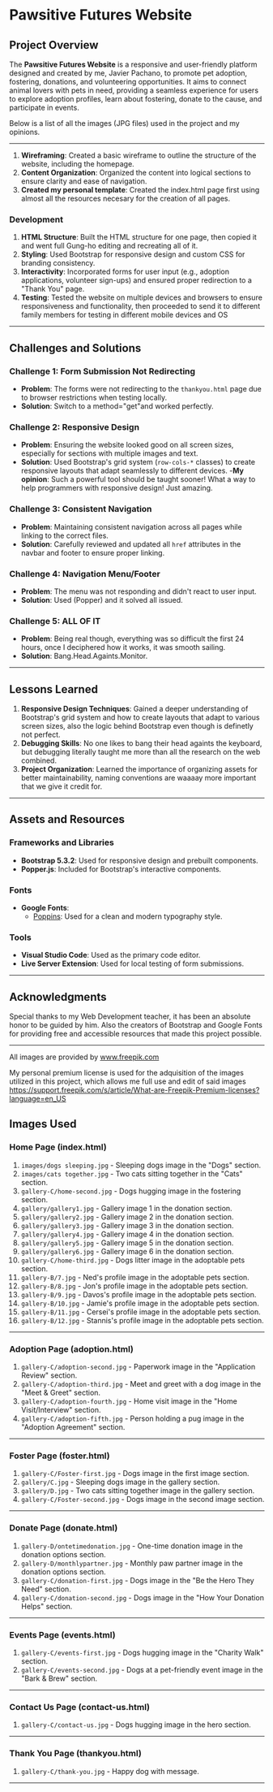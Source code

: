 # Pawsitive Futures Website

## Project Overview
The **Pawsitive Futures Website** is a responsive and user-friendly platform designed and created by me, Javier Pachano, to promote pet adoption, fostering, donations, and volunteering opportunities. It aims to connect animal lovers with pets in need, providing a seamless experience for users to explore adoption profiles, learn about fostering, donate to the cause, and participate in events.

Below is a list of all the images (JPG files) used in the project and my opinions.

---

1. **Wireframing**: Created a basic wireframe to outline the structure of the website, including the homepage.
2. **Content Organization**: Organized the content into logical sections to ensure clarity and ease of navigation.
3. **Created my personal template**: Created the index.html page first using almost all the resources necesary for the creation of all pages.

### Development
1. **HTML Structure**: Built the HTML structure for one page, then copied it and went full Gung-ho editing and recreating all of it.
2. **Styling**: Used Bootstrap for responsive design and custom CSS for branding consistency.
3. **Interactivity**: Incorporated forms for user input (e.g., adoption applications, volunteer sign-ups) and ensured proper redirection to a "Thank You" page.
4. **Testing**: Tested the website on multiple devices and browsers to ensure responsiveness and functionality, then proceeded to send it to different family members for testing in different mobile devices and OS

---

## Challenges and Solutions
### Challenge 1: **Form Submission Not Redirecting**
- **Problem**: The forms were not redirecting to the `thankyou.html` page due to browser restrictions when testing locally.
- **Solution**: Switch to a method="get"and worked perfectly.

### Challenge 2: **Responsive Design**
- **Problem**: Ensuring the website looked good on all screen sizes, especially for sections with multiple images and text.
- **Solution**: Used Bootstrap's grid system (`row-cols-*` classes) to create responsive layouts that adapt seamlessly to different devices.
-**My opinion**: Such a powerful tool should be taught sooner! What a way to help programmers with responsive design! Just amazing.

### Challenge 3: **Consistent Navigation**
- **Problem**: Maintaining consistent navigation across all pages while linking to the correct files.
- **Solution**: Carefully reviewed and updated all `href` attributes in the navbar and footer to ensure proper linking.

### Challenge 4: **Navigation Menu/Footer**
- **Problem**: The menu was not responding and didn't react to user input.
- **Solution**: Used <script src="https://cdn.jsdelivr.net/npm/@popperjs/core@2.9.2/dist/umd/popper.min.js"></script> (Popper) and it solved all issued.

### Challenge 5: **ALL OF IT**
- **Problem**: Being real though, everything was so difficult the first 24 hours, once I deciphered how it works, it was smooth sailing.
- **Solution**: Bang.Head.Againts.Monitor.

---

## Lessons Learned
1. **Responsive Design Techniques**: Gained a deeper understanding of Bootstrap's grid system and how to create layouts that adapt to various screen sizes, also the logic behind Bootstrap even though is definetly not perfect.
2. **Debugging Skills**: No one likes to bang their head againts the keyboard, but debugging literally taught me more than all the research on the web combined.
4. **Project Organization**: Learned the importance of organizing assets for better maintainability, naming conventions are waaaay more important that we give it credit for.

---

## Assets and Resources
### Frameworks and Libraries
- **Bootstrap 5.3.2**: Used for responsive design and prebuilt components.
- **Popper.js**: Included for Bootstrap's interactive components.

### Fonts
- **Google Fonts**: 
  - [Poppins](https://fonts.google.com/specimen/Poppins): Used for a clean and modern typography style.


### Tools
- **Visual Studio Code**: Used as the primary code editor.
- **Live Server Extension**: Used for local testing of form submissions.

---


## Acknowledgments
Special thanks to my Web Development teacher, it has been an absolute honor to be guided by him. Also the creators of Bootstrap and Google Fonts for providing free and accessible resources that made this project possible.

---

All images are provided by www.freepik.com

My personal premium license is used for the adquisition of the images utilized in this project, which allows me full use and edit of said images https://support.freepik.com/s/article/What-are-Freepik-Premium-licenses?language=en_US

## Images Used

### **Home Page (index.html)**
1. `images/dogs sleeping.jpg` - Sleeping dogs image in the "Dogs" section.
2. `images/cats together.jpg` - Two cats sitting together in the "Cats" section.
3. `gallery-C/home-second.jpg` - Dogs hugging image in the fostering section.
4. `gallery/gallery1.jpg` - Gallery image 1 in the donation section.
5. `gallery/gallery2.jpg` - Gallery image 2 in the donation section.
6. `gallery/gallery3.jpg` - Gallery image 3 in the donation section.
7. `gallery/gallery4.jpg` - Gallery image 4 in the donation section.
8. `gallery/gallery5.jpg` - Gallery image 5 in the donation section.
9. `gallery/gallery6.jpg` - Gallery image 6 in the donation section.
10. `gallery-C/home-third.jpg` - Dogs litter image in the adoptable pets section.
11. `gallery-B/7.jpg` - Ned's profile image in the adoptable pets section.
12. `gallery-B/8.jpg` - Jon's profile image in the adoptable pets section.
13. `gallery-B/9.jpg` - Davos's profile image in the adoptable pets section.
14. `gallery-B/10.jpg` - Jamie's profile image in the adoptable pets section.
15. `gallery-B/11.jpg` - Cersei's profile image in the adoptable pets section.
16. `gallery-B/12.jpg` - Stannis's profile image in the adoptable pets section.

---

### **Adoption Page (adoption.html)**
1. `gallery-C/adoption-second.jpg` - Paperwork image in the "Application Review" section.
2. `gallery-C/adoption-third.jpg` - Meet and greet with a dog image in the "Meet & Greet" section.
3. `gallery-C/adoption-fourth.jpg` - Home visit image in the "Home Visit/Interview" section.
4. `gallery-C/adoption-fifth.jpg` - Person holding a pug image in the "Adoption Agreement" section.

---

### **Foster Page (foster.html)**
1. `gallery-C/Foster-first.jpg` - Dogs image in the first image section.
2. `gallery/C.jpg` - Sleeping dogs image in the gallery section.
3. `gallery/D.jpg` - Two cats sitting together image in the gallery section.
4. `gallery-C/Foster-second.jpg` - Dogs image in the second image section.

---

### **Donate Page (donate.html)**
1. `gallery-D/ontetimedonation.jpg` - One-time donation image in the donation options section.
2. `gallery-D/monthlypartner.jpg` - Monthly paw partner image in the donation options section.
3. `gallery-C/donation-first.jpg` - Dogs image in the "Be the Hero They Need" section.
4. `gallery-C/donation-second.jpg` - Dogs image in the "How Your Donation Helps" section.

---

### **Events Page (events.html)**
1. `gallery-C/events-first.jpg` - Dogs hugging image in the "Charity Walk" section.
2. `gallery-C/events-second.jpg` - Dogs at a pet-friendly event image in the "Bark & Brew" section.

---

### **Contact Us Page (contact-us.html)**
1. `gallery-C/contact-us.jpg` - Dogs hugging image in the hero section.

---

### **Thank You Page (thankyou.html)**
1. `gallery-C/thank-you.jpg` - Happy dog with message.

---